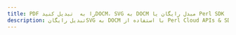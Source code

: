 ---title: PDF را به  تبدیل کنیدDOCM، SVG به DOCM مبدل رایگان یا Perl SDKdescription: تبدیل رایگانSVG به DOCM با استفاده از Perl Cloud APIs & SDK همچنین اسناد PDF را در Cloud ایجاد، ویرایش و رندر کنید.---